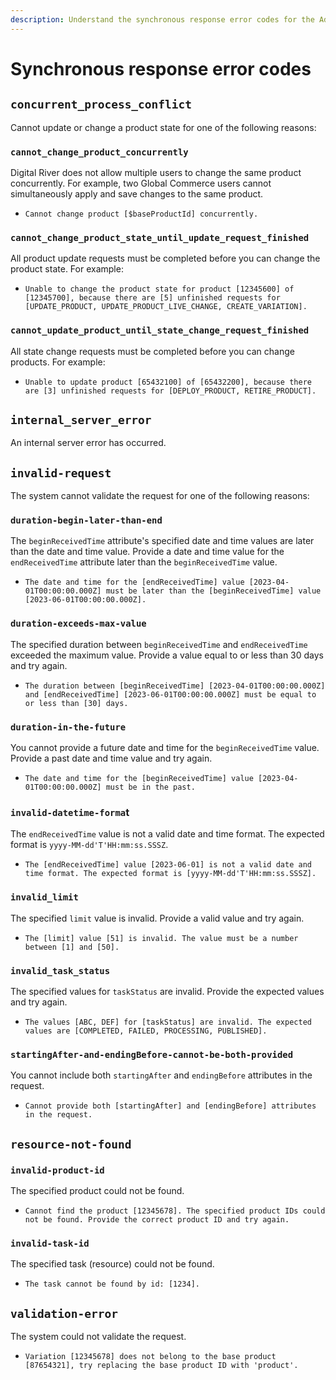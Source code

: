 ```yaml
---
description: Understand the synchronous response error codes for the Admin API.
---
```


# Synchronous response error codes

## `concurrent_process_conflict`

Cannot update or change a product state for one of the following reasons:

### `cannot_change_product_concurrently`

Digital River does not allow multiple users to change the same product concurrently. For example, two Global Commerce users cannot simultaneously apply and save changes to the same product.

* `Cannot change product [$baseProductId] concurrently.`

### `cannot_change_product_state_until_update_request_finished`

All product update requests must be completed before you can change the product state. For example:

* `Unable to change the product state for product [12345600] of [12345700], because there are [5] unfinished requests for [UPDATE_PRODUCT, UPDATE_PRODUCT_LIVE_CHANGE, CREATE_VARIATION].`

### `cannot_update_product_until_state_change_request_finished`

All state change requests must be completed before you can change products. For example:

* `Unable to update product [65432100] of [65432200], because there are [3] unfinished requests for [DEPLOY_PRODUCT, RETIRE_PRODUCT].`&#x20;

## `internal_server_error`

An internal server error has occurred.

## `invalid-request`

The system cannot validate the request for one of the following reasons:

### `duration-begin-later-than-end`

The `beginReceivedTime` attribute's specified date and time values are later than the date and time value. Provide a date and time value for the `endReceivedTime` attribute later than the `beginReceivedTime` value.

* `The date and time for the [endReceivedTime] value [2023-04-01T00:00:00.000Z] must be later than the [beginReceivedTime] value [2023-06-01T00:00:00.000Z].`

### `duration-exceeds-max-value`

The  specified duration between `beginReceivedTime`  and `endReceivedTime`  exceeded the maximum value. Provide a value equal to or less than 30 days and try again.

* `The duration between [beginReceivedTime] [2023-04-01T00:00:00.000Z] and [endReceivedTime] [2023-06-01T00:00:00.000Z] must be equal to or less than [30] days.`

### `duration-in-the-future`

You cannot provide a future date and time for the `beginReceivedTime` value. Provide a past date and time value and try again.

* `The date and time for the [beginReceivedTime] value [2023-04-01T00:00:00.000Z] must be in the past.`

### `invalid-datetime-forma`t

The `endReceivedTime` value is not a valid date and time format. The expected format is `yyyy-MM-dd'T'HH:mm:ss.SSSZ`.

* `The [endReceivedTime] value [2023-06-01] is not a valid date and time format. The expected format is [yyyy-MM-dd'T'HH:mm:ss.SSSZ].`

### `invalid_limit`

The specified `limit` value is invalid. Provide a valid value and try again.

* `The [limit] value [51] is invalid. The value must be a number between [1] and [50].`

### `invalid_task_status`

The specified values for `taskStatus` are invalid. Provide the expected values and try again.

* `The values [ABC, DEF] for [taskStatus] are invalid. The expected values are [COMPLETED, FAILED, PROCESSING, PUBLISHED].`

### `startingAfter-and-endingBefore-cannot-be-both-provided`

You cannot include both `startingAfter` and `endingBefore` attributes in the request.

* `Cannot provide both [startingAfter] and [endingBefore] attributes in the request.`

## `resource-not-found`

### `invalid-product-id`

The specified product could not be found.

* `Cannot find the product [12345678]. The specified product IDs could not be found. Provide the correct product ID and try again.`

### `invalid-task-id`

The specified task (resource) could not be found.

* `The task cannot be found by id: [1234].`

## `validation-error`

The system could not validate the request.&#x20;

* `Variation [12345678] does not belong to the base product [87654321], try replacing the base product ID with 'product'.`
